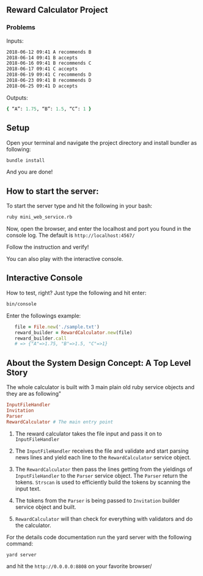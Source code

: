 ## Reward Calculator Project

### Problems

Inputs:
```txt
2018-06-12 09:41 A recommends B
2018-06-14 09:41 B accepts
2018-06-16 09:41 B recommends C
2018-06-17 09:41 C accepts
2018-06-19 09:41 C recommends D
2018-06-23 09:41 B recommends D
2018-06-25 09:41 D accepts
```

Outputs:
```ruby
{ “A”: 1.75, “B”: 1.5, “C”: 1 }
```

## Setup

Open your terminal and navigate the project directory and install bundler as following:

```bash
bundle install
```

And you are done!

## How to start the server:
To start the server type and hit the following in your bash:

```bash
ruby mini_web_service.rb
```

Now, open the browser, and enter the localhost and port you found in the console log. The default is
`http://localhost:4567/`

Follow the instruction and verify!

You can also play with the interactive console.

## Interactive Console

How to test, right? Just type the following and hit enter:

```bash
bin/console
```

Enter the followings example:
```ruby
   file = File.new('./sample.txt')
   reward_builder = RewardCalculator.new(file)
   reward_builder.call
   # => {"A"=>1.75, "B"=>1.5, "C"=>1}
```

## About the System Design Concept: A Top Level Story

The whole calculator is built with 3 main plain old ruby service objects and they are as following"

```ruby
InputFileHandler
Invitation
Parser
RewardCalculator # The main entry point
```

1. The reward calculator takes the file input and pass it on to `InputFileHandler`

2. The `InputFileHandler` receives the file and validate and start parsing news 
lines and yield each line to the `RewardCalculator` service object.

3. The `RewardCalculator` then pass the lines getting from the yieldings of `InputFileHandler` to
the `Parser` service object. The `Parser` return the tokens. `Strscan` is used 
to efficiently build the tokens by scanning the input text.

4. The tokens from the `Parser` is being passed to `Invitation` builder service object and built.

5. `RewardCalculator` will than check for everything with validators and do the calculator.


For the details code documentation run the yard server with the following command:

```ruby
yard server
```

and hit the `http://0.0.0.0:8808` on your favorite browser/
